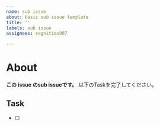 ```yaml
---
name: sub issue
about: basic sub issue template
title: ''
labels: sub issue
assignees: segnities007

---
```


# About

**この issue のsub issueです。**
以下のTaskを完了してください。

## Task

- [ ]